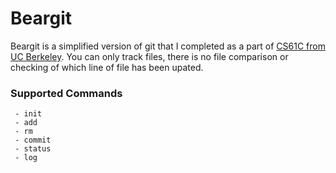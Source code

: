 # Beargit
Beargit is a simplified version of git that I completed as a part of [CS61C from UC Berkeley](http://inst.eecs.berkeley.edu/~cs61c/sp15/hw/01/hw1.html). You can only track files, there is no file comparison or checking of which line of file has been upated. 

### Supported Commands

```
 - init
 - add
 - rm
 - commit
 - status
 - log
```
